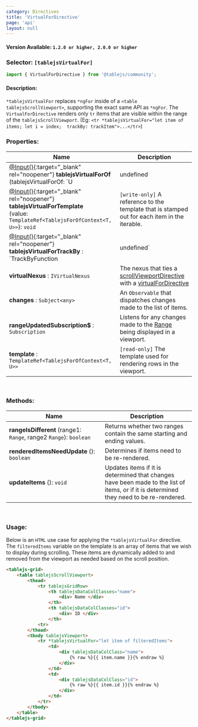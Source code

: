 ```yaml
---
category: Directives
title: 'VirtualForDirective'
page: 'api'
layout: null
---
```


#### Version Available: `1.2.0 or higher, 2.0.0 or higher`

### Selector: `[tablejsVirtualFor]`
```typescript
import { VirtualForDirective } from '@tablejs/community';
```

#### Description:

`*tablejsVirtualFor` replaces `*ngFor` inside of a `<table tablejsScrollViewport>`, supporting the exact same API as `*ngFor`. The `VirtualForDirective` renders only `tr` items that are visible within the range of the `tablejsScrollViewport`. (Eg: `<tr *tablejsVirtualFor="let item of items; let i = index;  trackBy: trackItem">...</tr>`)

### Properties: 

| Name          | Description   |
| ------------- | ------------- |
| [@Input()](https://angular.io/api/core/Input){:target="_blank" rel="noopener"} **tablejsVirtualForOf** <br/> (tablejsVirtualForOf: `U|undefined|null`): `void` | `[write-only]` The value of the iterable expression, which can be used as a [template input variable](https://angular.io/guide/structural-directives#shorthand). |
| [@Input()](https://angular.io/api/core/Input){:target="_blank" rel="noopener"} **tablejsVirtualForTemplate** <br/> (value: `TemplateRef<TablejsForOfContext<T, U>>`): `void` | `[write-only]` A reference to the template that is stamped out for each item in the iterable. |
| [@Input()](https://angular.io/api/core/Input){:target="_blank" rel="noopener"} **tablejsVirtualForTrackBy** : <br/> `TrackByFunction<T> | undefined` | `[read-only]` Specifies a custom [TrackByFunction](https://angular.io/api/core/TrackByFunction) to compute the identity of items in an iterable. |
| **virtualNexus** : `IVirtualNexus` | The nexus that ties a [scrollViewportDirective](./#/scroll-viewport-directive) with a [virtualForDirective](./#/virtual-for-directive) |
| **changes** : `Subject<any>` | An `Observable` that dispatches changes made to the list of items. |
| **rangeUpdatedSubscription$** : `Subscription` | Listens for any changes made to the [Range](./#/range) being displayed in a viewport. |
| **template** : `TemplateRef<TablejsForOfContext<T, U>>` | `[read-only]` The template used for rendering rows in the viewport. |

<br/>

### Methods:

| Name          | Description   |
| ------------- | ------------- |
| **rangeIsDifferent** (range1: `Range`, range2 `Range`): `boolean` | Returns whether two ranges contain the same starting and ending values. |
| **renderedItemsNeedUpdate** (): `boolean` | Determines if items need to be re-rendered. |
| **updateItems** (): `void` | Updates items if it is determined that changes have been made to the list of items, or if it is determined they need to be re-rendered. |

<br/>

### Usage:

Below is an `HTML` use case for applying the `*tablejsVirtualFor` directive. The `filteredItems` variable on the template is an array of items that we wish to display during scrolling. These items are dynamically added to and removed from the viewport as needed based on the scroll position.

```html
<tablejs-grid>
    <table tablejsScrollViewport>
        <thead>
            <tr tablejsGridRow>
                <th tablejsDataColClasses="name">
                    <div> Name </div>
                </th>
                <th tablejsDataColClasses="id">
                    <div> ID </div>
                </th>
            <tr>
        </thead>
        <tbody tablejsViewport>
            <tr *tablejsVirtualFor="let item of filteredItems">
                <td>
                    <div tablejsDataColClass="name"> 
                        {% raw %}{{ item.name }}{% endraw %}    
                    </div>
                </td>
                <td>
                    <div tablejsDataColClass="id"> 
                        {% raw %}{{ item.id }}{% endraw %}
                    </div>
                </td>
            </tr>
        </tbody>
    </table>
</tablejs-grid>    
```

